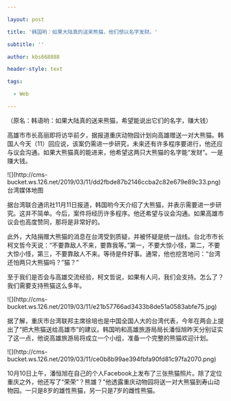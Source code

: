 ---
layout: post
title: '韩国哟：如果大陆真的送来熊猫，他们想以名字发财。'
subtitle: ''
author: kbs668888
header-style: text
tags:
  - Web
---
（原名：韩语哟：如果大陆真的送来熊猫，希望能说出它们的名字，赚大钱）

高雄市市长高丽即将访华前夕，据报道重庆动物园计划向高雄赠送一对大熊猫。韩国人今天（11）回应说，该案仍需进一步研究，未来还有许多程序要进行，他还应与议会沟通。如果大熊猫真的能进来，他希望这两只大熊猫的名字能“发财”。一是赚大钱。

![](http://cms-
bucket.ws.126.net/2019/03/11/dd2fbde87b2146ccba2c82e679e89c33.png)台湾媒体地图

据台湾联合通讯社11月11日报道，韩国哟今天介绍了大熊猫，并表示需要进一步研究。这并不简单。今后，案件将经历许多程序。他还希望与议会沟通。如果高雄市议会也高度赞同，那将是非常好的。

此外，大陆捐赠大熊猫的消息在台湾受到质疑，并被怀疑是统一战线。台北市市长柯文哲今天说：“不要靠敌人不来，要靠我等。”第一，不要大惊小怪，第二，不要大惊小怪，第三，不要靠敌人不来。等待是件好事。通常，他也挖苦地问：“台湾还怕两只大熊猫吗？”猫？”

至于我们是否会与高雄交流经验，柯文哲说，如果有人问，我们会支持。怎么了？我们需要支持熊猫这么多年。

![](http://cms-
bucket.ws.126.net/2019/03/11/e21b57766ad3433b8de51a0583abfe75.jpg)

据了解，重庆市台湾联邦主席徐培也是中国全国人大的台湾代表，今年在两会上提出了“把大熊猫送给高雄市”的建议。韩国哟和高雄旅游局局长潘恒旭昨天分别证实了这一点，他说高雄旅游局将成立一个小组，准备一个完整的熊猫欢迎计划。

![](http://cms-
bucket.ws.126.net/2019/03/11/ce0b8b99ae394fbfa90fd81c97fa2070.png)

10月10日上午，潘恒旭在自己的个人Facebook上发布了三张熊猫照片。除了定位重庆之外，他还写了“荣荣”？熊雄？”他透露重庆动物园将送一对大熊猫到寿山动物园。一只是8岁的雄性熊猫，另一只是7岁的雌性熊猫。

